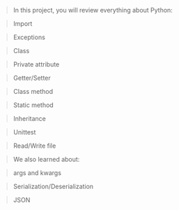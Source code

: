 > In this project, you will review everything about Python:

> Import

> Exceptions

> Class

> Private attribute

> Getter/Setter

> Class method

> Static method

> Inheritance

> Unittest

> Read/Write file

>We also learned about:

>args and kwargs

>Serialization/Deserialization

>JSON